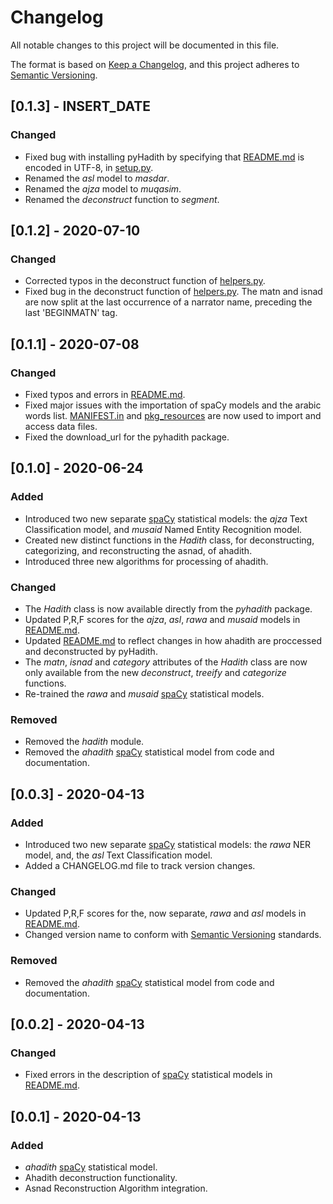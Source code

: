 # Changelog

All notable changes to this project will be documented in this file.

The format is based on [Keep a Changelog](https://keepachangelog.com/en/1.0.0/),
and this project adheres to [Semantic Versioning](https://semver.org/spec/v2.0.0.html).

## [0.1.3] - INSERT_DATE

### Changed

- Fixed bug with installing pyHadith by specifying that [README.md](INSERT_LINK) is encoded in UTF-8, in [setup.py](INSERT_LINK).
- Renamed the *asl* model to *masdar*.
- Renamed the *ajza* model to *muqasim*.
- Renamed the *deconstruct* function to *segment*.

## [0.1.2] - 2020-07-10

### Changed

- Corrected typos in the deconstruct function of [helpers.py](https://github.com/umarbutler/pyhadith/blob/v0.1.2/pyhadith/helpers.py).
- Fixed bug in the deconstruct function of [helpers.py](https://github.com/umarbutler/pyhadith/blob/v0.1.2/pyhadith/helpers.py). The matn and isnad are now split at the last occurrence of a narrator name, preceding the last 'BEGINMATN' tag.

## [0.1.1] - 2020-07-08

### Changed

- Fixed typos and errors in [README.md](https://github.com/umarbutler/pyhadith/blob/v0.1.1/README.md).
- Fixed major issues with the importation of spaCy models and the arabic words list. [MANIFEST.in](https://github.com/umarbutler/pyhadith/blob/v0.1.1/MANIFEST.in) and [pkg_resources](https://setuptools.readthedocs.io/en/latest/pkg_resources.html) are now used to import and access data files.
- Fixed the download_url for the pyhadith package.

## [0.1.0] - 2020-06-24

### Added

- Introduced two new separate [spaCy](https://spacy.io/) statistical models: the *ajza* Text Classification model, and *musaid* Named Entity Recognition model.
- Created new distinct functions in the *Hadith* class, for deconstructing, categorizing, and reconstructing the asnad, of ahadith.
- Introduced three new algorithms for processing of ahadith.

### Changed

- The *Hadith* class is now available directly from the *pyhadith* package.
- Updated P,R,F scores for the *ajza*, *asl*, *rawa* and *musaid* models in [README.md](https://github.com/umarbutler/pyhadith/blob/v0.1.0/README.md).
- Updated [README.md](https://github.com/umarbutler/pyhadith/blob/v0.1.0/README.md) to reflect changes in how ahadith are proccessed and deconstructed by pyHadith.
- The *matn*, *isnad* and *category* attributes of the *Hadith* class are now only available from the new *deconstruct*, *treeify* and *categorize* functions.
- Re-trained the *rawa* and *musaid* [spaCy](https://spacy.io/) statistical models.

### Removed

- Removed the *hadith* module.
- Removed the *ahadith* [spaCy](https://spacy.io/) statistical model from code and documentation.

## [0.0.3] - 2020-04-13

### Added

- Introduced two new separate [spaCy](https://spacy.io/) statistical models: the *rawa* NER model, and, the *asl* Text Classification model.
- Added a CHANGELOG.md file to track version changes.

### Changed

- Updated P,R,F scores for the, now separate, *rawa* and *asl* models in [README.md](https://github.com/umarbutler/pyhadith/blob/v0.0.2-pre_alpha/README.md).
- Changed version name to conform with [Semantic Versioning](https://semver.org/spec/v2.0.0.html) standards.

### Removed

- Removed the *ahadith* [spaCy](https://spacy.io/) statistical model from code and documentation.

## [0.0.2] - 2020-04-13

### Changed

- Fixed errors in the description of [spaCy](https://spacy.io/) statistical models in [README.md](https://github.com/umarbutler/pyhadith/blob/v0.0.2-pre_alpha/README.md).

## [0.0.1] - 2020-04-13

### Added

- *ahadith* [spaCy](https://spacy.io/) statistical model.
- Ahadith deconstruction functionality.
- Asnad Reconstruction Algorithm integration.
